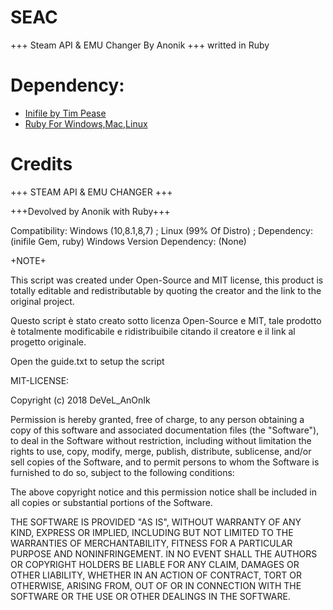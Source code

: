 # SEAC
+++ Steam API &amp; EMU Changer By Anonik +++ writted in Ruby

# Dependency:
<ul>
  <li><a href="https://rubygems.org/gems/inifile/versions/3.0.0">Inifile by Tim Pease</a></li>
  <li><a href="https://www.ruby-lang.org">Ruby For Windows,Mac,Linux</a></li>
</ul>

# Credits
+++ STEAM API & EMU CHANGER +++

+++Devolved by Anonik with Ruby+++



Compatibility: Windows (10,8.1,8,7) ; Linux (99% Of Distro) ;
Dependency: (inifile Gem, ruby)
Windows Version Dependency: (None)


+NOTE+

This script was created under Open-Source and MIT license, this product is totally editable and redistributable by quoting the creator and the link to the original project.

Questo script è stato creato sotto licenza Open-Source e MIT, tale prodotto è totalmente modificabile e ridistribuibile citando il creatore e il link al progetto originale.

Open the guide.txt to setup the script




MIT-LICENSE:

Copyright (c) 2018 DeVeL_AnOnIk

Permission is hereby granted, free of charge, to any person obtaining a copy
of this software and associated documentation files (the "Software"), to deal
in the Software without restriction, including without limitation the rights
to use, copy, modify, merge, publish, distribute, sublicense, and/or sell
copies of the Software, and to permit persons to whom the Software is
furnished to do so, subject to the following conditions:

The above copyright notice and this permission notice shall be included in all
copies or substantial portions of the Software.

THE SOFTWARE IS PROVIDED "AS IS", WITHOUT WARRANTY OF ANY KIND, EXPRESS OR
IMPLIED, INCLUDING BUT NOT LIMITED TO THE WARRANTIES OF MERCHANTABILITY,
FITNESS FOR A PARTICULAR PURPOSE AND NONINFRINGEMENT. IN NO EVENT SHALL THE
AUTHORS OR COPYRIGHT HOLDERS BE LIABLE FOR ANY CLAIM, DAMAGES OR OTHER
LIABILITY, WHETHER IN AN ACTION OF CONTRACT, TORT OR OTHERWISE, ARISING FROM,
OUT OF OR IN CONNECTION WITH THE SOFTWARE OR THE USE OR OTHER DEALINGS IN THE
SOFTWARE.
